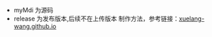 - myMdi 为源码
- release 为发布版本,后续不在上传版本
  制作方法，参考链接：[xuelang-wang.github.io](https://xuelang-wang.github.io/?file=003-Qt/001-%E5%9F%BA%E6%9C%AC%E6%93%8D%E4%BD%9C)

